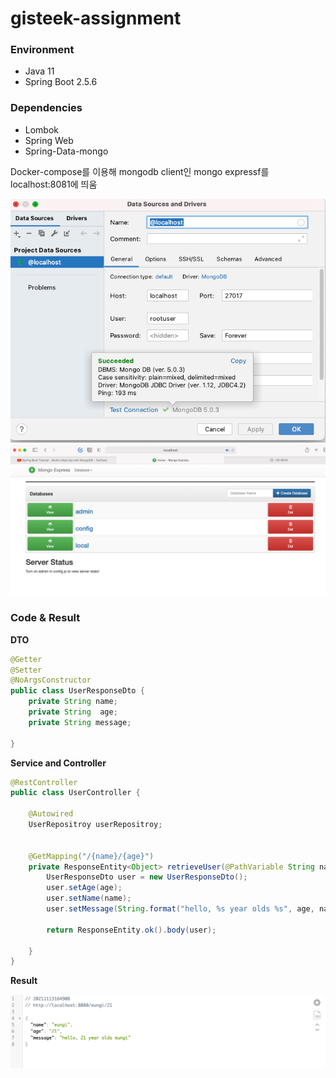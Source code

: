 # gisteek-assignment


### Environment
- Java 11
- Spring Boot 2.5.6

### Dependencies
- Lombok
- Spring Web
- Spring-Data-mongo





Docker-compose를 이용해 mongodb client인 mongo expressf를 localhost:8081에 띄움

<img src="https://raw.githubusercontent.com/ChoiEungi/git-blog-image/upload/img/202111131437994.png"><img src="https://raw.githubusercontent.com/ChoiEungi/git-blog-image/upload/img/202111131432073.png">



### Code & Result

**DTO**

```java
@Getter
@Setter
@NoArgsConstructor
public class UserResponseDto {
    private String name;
    private String  age;
    private String message;

}

```



**Service and Controller**

```java
@RestController
public class UserController {

    @Autowired
    UserRepositroy userRepositroy;


    @GetMapping("/{name}/{age}")
    private ResponseEntity<Object> retrieveUser(@PathVariable String name, @PathVariable String age){
        UserResponseDto user = new UserResponseDto();
        user.setAge(age);
        user.setName(name);
        user.setMessage(String.format("hello, %s year olds %s", age, name));

        return ResponseEntity.ok().body(user);

    }
}

```



**Result**

<img src="https://raw.githubusercontent.com/ChoiEungi/git-blog-image/upload/img/202111131649736.png">